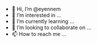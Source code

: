 - 👋 Hi, I’m @eyennem
- 👀 I’m interested in ...
- 🌱 I’m currently learning ...
- 💞️ I’m looking to collaborate on ...
- 📫 How to reach me ...

<!---
eyennem/eyennem is a ✨ special ✨ repository because its `README.md` (this file) appears on your GitHub profile.
You can click the Preview link to take a look at your changes.
--->

